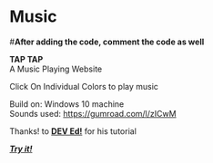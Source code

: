 # Music <br>
#<b>After adding the code, comment the code as well </b>
<br>

<b>TAP TAP</b><br>
A Music Playing Website <br>

Click On Individual Colors to play music

Build on: Windows 10 machine <br>
Sounds used: https://gumroad.com/l/zICwM <br>

Thanks! to <b>[DEV Ed!](https://www.youtube.com/channel/UClb90NQQcskPUGDIXsQEz5Q)</b> for his tutorial 

<b><i>[Try it!](https://ankit404.github.io/Music/)</i></b>
